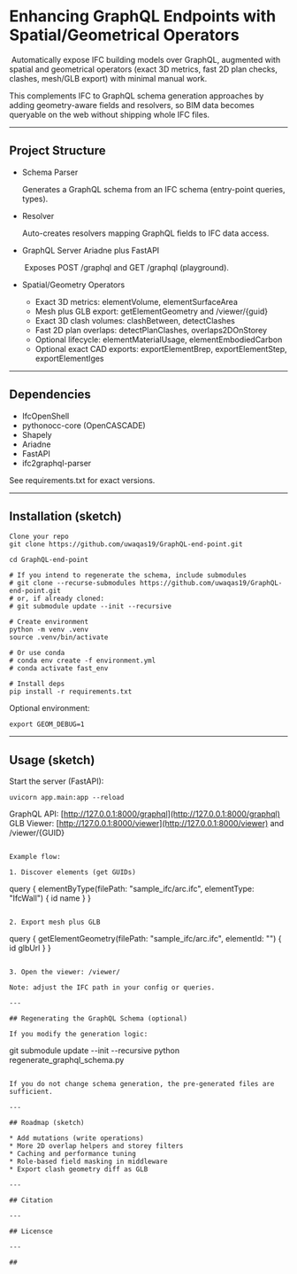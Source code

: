 # Enhancing GraphQL Endpoints with Spatial/Geometrical Operators

 Automatically expose IFC building models over GraphQL, augmented with spatial and geometrical operators (exact 3D metrics, fast 2D plan checks, clashes, mesh/GLB export) with minimal manual work.

This complements IFC to GraphQL schema generation approaches by adding geometry-aware fields and resolvers, so BIM data becomes queryable on the web without shipping whole IFC files.

---

## Project Structure

* Schema Parser 

  &#x20;Generates a GraphQL schema from an IFC schema (entry-point queries, types).
* Resolver

  Auto-creates resolvers mapping GraphQL fields to IFC data access.
* GraphQL Server Ariadne plus FastAPI&#x20;

   Exposes POST /graphql and GET /graphql (playground).
* Spatial/Geometry Operators

  * Exact 3D metrics: elementVolume, elementSurfaceArea
  * Mesh plus GLB export: getElementGeometry and /viewer/{guid}
  * Exact 3D clash volumes: clashBetween, detectClashes
  * Fast 2D plan overlaps: detectPlanClashes, overlaps2DOnStorey
  * Optional lifecycle: elementMaterialUsage, elementEmbodiedCarbon
  * Optional exact CAD exports: exportElementBrep, exportElementStep, exportElementIges

---

## Dependencies

* IfcOpenShell
* pythonocc-core (OpenCASCADE)
* Shapely
* Ariadne
* FastAPI
* ifc2graphql-parser

See requirements.txt for exact versions.

---

## Installation (sketch)

```
Clone your repo
git clone https://github.com/uwaqas19/GraphQL-end-point.git

cd GraphQL-end-point

# If you intend to regenerate the schema, include submodules
# git clone --recurse-submodules https://github.com/uwaqas19/GraphQL-end-point.git
# or, if already cloned:
# git submodule update --init --recursive

# Create environment
python -m venv .venv
source .venv/bin/activate

# Or use conda
# conda env create -f environment.yml
# conda activate fast_env

# Install deps
pip install -r requirements.txt
```

Optional environment:

```
export GEOM_DEBUG=1
```

---

## Usage (sketch)

Start the server (FastAPI):

```
uvicorn app.main:app --reload
```

GraphQL API: [http://127.0.0.1:8000/graphql](http://127.0.0.1:8000/graphql) GLB Viewer: [http://127.0.0.1:8000/viewer](http://127.0.0.1:8000/viewer) and /viewer/{GUID}

```

Example flow:

1. Discover elements (get GUIDs)

```
query { elementByType(filePath: "sample_ifc/arc.ifc", elementType: "IfcWall") { id name } }
```

2. Export mesh plus GLB

```
query { getElementGeometry(filePath: "sample_ifc/arc.ifc", elementId: "<GUID>") { id glbUrl } }
```

3. Open the viewer: /viewer/

Note: adjust the IFC path in your config or queries.

---

## Regenerating the GraphQL Schema (optional)

If you modify the generation logic:

```
git submodule update --init --recursive
python regenerate_graphql_schema.py
```

If you do not change schema generation, the pre-generated files are sufficient.

---

## Roadmap (sketch)

* Add mutations (write operations)
* More 2D overlap helpers and storey filters
* Caching and performance tuning
* Role-based field masking in middleware
* Export clash geometry diff as GLB

---

## Citation

---

## Licensce

---

##

